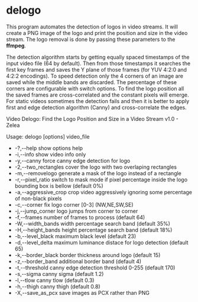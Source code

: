 # delogo
This program automates the detection of logos in video streams. It will create a PNG image of the logo and print the position and size in the video stream.
The logo removal is done by passing these parameters to the <b>ffmpeg</b>. 

The detection algorithm starts by getting equally spaced timestamps of the input video file (64 by default). Then from those timestamps it searches the first key frames and saves the Y plane of those frames (for YUV 4:2:0 and 4:2:2 encodings). To speed detection only the 4 corners of an image are saved while the middle bands are discarded. The percentage of these corners are configurable with switch options.
To find the logo position all the saved frames are cross-correlated and the constant pixels will emerge. For static videos sometimes the detection fails and then it is better to apply first and edge detection algorithm (Canny) and cross-correlate the edges.

Video Delogo: Find the Logo Position and Size in a Video Stream v1.0 - Zelea

Usage: delogo [options] video_file
 - -?,--help             show options help
 - -i,--info             show video info only
 - -y,--canny            force canny edge detection for logo
 - -2,--two_rectangles   cover the logo with two overlaping rectangles
 - -m,--removelogo       generate a mask of the logo instead of a rectangle
 - -r,--pixel_ratio      switch to mask mode if pixel percentage inside the logo
                         bounding box is bellow (default 0%)
 - -a,--aggressive_crop  crop video aggressively
                         ignoring some percentage of non-black pixels
 - -c,--corner           fix logo corner [0-3] (NW,NE,SW,SE)
 - -j,--jump_corner      logo jumps from corner to corner
 - -f,--frames           number of frames to process (default 64)
 - -W,--width_bands      width percentage search band (default 35%)
 - -H,--height_bands     height percentage search band (default 18%)
 - -b,--level_black      maximum black level (default 23)
 - -d,--level_delta      maximum luminance distace for logo detection (default 65)
 - -k,--border_black     border thickness around logo (default 15)
 - -z,--border_band      additional border band (default 4)
 - -t,--threshold        canny edge detection threshold 0-255 (default 170)
 - -s,--sigma            canny sigma (default 1.2)
 - -l,--tlow             canny tlow (default 0.3)
 - -h,--thigh            canny thigh (default 0.8)
 - -X,--save_as_pcx      save images as PCX rather than PNG
